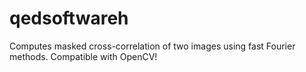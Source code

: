 # qedsoftwareh
Computes masked cross-correlation of two images using fast Fourier methods. Compatible with OpenCV!
